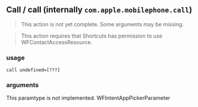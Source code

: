 
## Call / call (internally `com.apple.mobilephone.call`)

> This action is not yet complete. Some arguments may be missing.


> This action requires that Shortcuts has permission to use WFContactAccessResource.

### usage
`call undefined=[???]`

### arguments
This paramtype is not implemented. WFIntentAppPickerParameter
